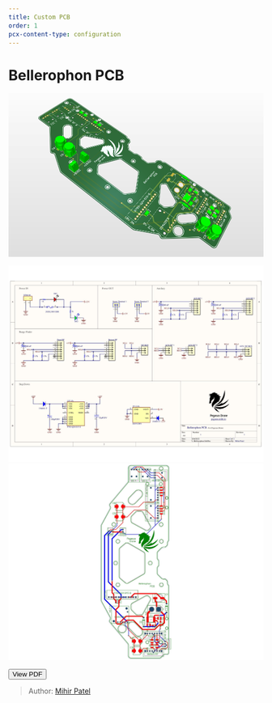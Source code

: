 ```yaml
---
title: Custom PCB
order: 1
pcx-content-type: configuration
---
```

# Bellerophon PCB

![PCB](3D.png)

![pcb_sch](Bellerophon_sch.jpg)
![pcb_brd](Bellerophon_pcb.jpg)

<Button type="secondary" href="Bellerophon.pdf">View PDF</Button>

> Author: [Mihir Patel](https://github.com/mihyr)